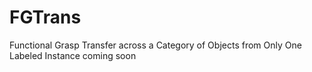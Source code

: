 # FGTrans
Functional Grasp Transfer across a Category of Objects from Only One Labeled Instance
coming soon
